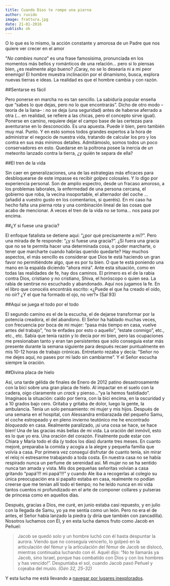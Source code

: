 ```yaml
---
title: Cuando Dios te rompe una pierna
author: ruvido
image: frattura.jpg
date: 21-01-2016
publish: ok
---
```


O lo que es lo mismo, la acción constante y amorosa de un Padre que nos quiere ver crecer en el amor

"*No cambies nunca*" es una frase famosísima, pronunciada en los momentos más bellos y románticos de una relación… pero si lo piensas bien, ¿es realmente algo bueno?  ¡Caray, no se lo desearía ni a mi peor enemigo! El hombre muestra inclinación por el dinamismo, busca, explora nuevas tierras e ideas. La realidad es que el hombre cambia y con razón.

##Sentarse es fácil

Pero ponerse en marcha no es tan sencillo. La sabiduría popular enseña que “sabes lo que dejas, pero no lo que encontrarás”. Dicho de otro modo –teoría de la liana– : no se deja (una seguridad) antes de haberse aferrado a otra (… en realidad, se refiere a las chicas, pero el concepto sirve igual). Ponerse en camino, requiere dejar el campo base de las certezas para aventurarse en lo desconocido. Es una apuesta. Puede ir bien, pero también muy mal. Punto. Y en esto somos todos grandes expertos a la hora de administrar el negocio de nuestra vida, tratando de calcular los pro y los contra en sus más mínimos detalles. Admitámoslo, somos todos un poco conservadores en esto. Quedarse en la poltrona posee la inercia de un meteorito lanzado contra la tierra, ¿y quién te separa de ella?

##El tren de la vida

Sin caer en generalizaciones, una de las estrategias más eficaces para desbloquearse  de este impasse es recibir *golpes* colosales. Y lo digo por experiencia personal. Son de amplio espectro, desde un fracaso amoroso, a los problemas laborales, la enfermedad de una persona cercana, el gobierno que roba, la vecina insoportable, el alternador del coche … (añadid a vuestro gusto en los comentarios, si queréis). En mi caso ha hecho falta una pierna rota y una combinación lineal de las cosas que acabo de mencionar. A veces el tren de la vida no se toma… nos pasa por encima. 

##¿Y si fuese una gracia?

El enfoque fatalista se detiene aquí: “¿por qué precisamente a mí?”. Pero una mirada de fe responde: “¿y si fuese una gracia?”. ¿Si fuera una gracia que no se te permita hacer una determinada cosa, o poder marcharte, o tener que marcharte cuando habrías querido quedarte? Hay muchos aspectos, el más sencillo es considerar que Dios te está haciendo un gran favor no permitiéndote algo, que es por tu bien. O que te está poniendo una mano en la espalda diciendo “ahora mira”. Ante esta situación, como en todas las realidades de fe, hay dos caminos. El primero es el de la rabia contra Dios, cristiano y no cristiano, Shiva, el horóscopo o quien sea. La rabia de sentirse no escuchado y abandonado. Aquí nos jugamos la fe. En el libro que conocéis encontráis escrito:  «¿Puede el que ha creado el oído, no oír? ¿Y el que ha formado el ojo, no ver?» (Sal 93)

##Aquí se juega el todo por el todo

El segundo camino es el de la escucha, el de dejarse transformar por la potencia creadora, el del abandono. El Señor ha hablado muchas veces, con frecuencia por boca de mi mujer: “pasa más tiempo en casa, vuelve antes del trabajo”, “no te enfades por esto o aquello”, “estate conmigo”, etc., etc., etc. Sabía que tenía razón y lo decía por mi bien, pero las ocupaciones me presionaban tanto y eran tan persistentes que sólo conseguía estar más presente durante la semana siguiente para después recaer puntualmente en mis 10-12 horas de trabajo crónicas. Entretanto rezaba y decía: “Señor no me dejes aquí, no pases por mi lado sin cambiarme”. Y el Señor escucha siempre la oración.

##Divina placa de hielo

Así, una tarde gélida de finales de Enero de 2012 patino desastrosamente con la bici sobre una gran placa de hielo. Al impactar en el suelo con la cadera, oigo claramente un *crack* y pienso…“ya la hemos fastidiado”. Imaginaos la situación: caído por tierra, con la bici encima, en la oscuridad y a 10 grados bajo cero. Gritaba y gritaba de dolor, luego la gente, la ambulancia. Tenía un solo pensamiento: mi mujer y mis hijos. Después de una semana en el hospital, con Alessandra embarazada del pequeño Samu, el coche estropeado y en pleno invierno teutónico me he encontrado *bloqueado* en casa. Realmente paralizado, ¡si una cosa se hace, se hace bien! Una de las gracias más bellas de mi vida. La oración del inmóvil, esto es lo que yo era. Una oración del corazón. Finalmente pude estar con Chiara y María todo el día (y todos los días) durante tres meses. En cuanto mejoré, preparaba la comida y acogía a la alegre y pequeña familia que volvía a casa. Por primera vez conseguí disfrutar de cuanto tenía, sin mirar el reloj ni estresarme trabajando a toda costa. En nuestra casa no se había respirado nunca un perfume de serenidad así. Mi mujer no se ha sentido nunca tan amada y vista. Mis dos pequeñas señoritas volvían a casa gritando “papá’!!! mi papá’!!!” y cuando Ale iba a recogerlas al colegio su única preocupación era si papaíto estaba en casa, realmente no podían creerse que me tenían allí todo el tiempo; no he leído nunca en mi vida tantos cuentos ni profundizado en el arte de componer collares y pulseras de princesa como en aquellos días.

Después, gracias a Dios, me curé, en junio estaba casi repuesto, y en julio con la llegada de Samu, yo ya me sentía como un león. Pero no era el de antes, el Señor había lanzado la piedra (y diría que también con zancadilla). Nosotros luchamos con Él, y en esta lucha damos fruto como Jacob en Peñuel: 

>Jacob se quedó solo y un hombre luchó con él hasta despuntar la aurora. Viendo que no conseguía vencerlo, lo golpeó en la articulación del fémur y la articulación del fémur de Jacob se dislocó, mientras continuaba luchando con él. Aquél dijo: “No te llamarás ya Jacob, sino Israel, porque has combatido con Dios y con los hombres y has vencido!”. Despuntaba el sol, cuando Jacob pasó Peñuel y cojeaba del muslo. <cite>(Gén 32, 25-32)</cite>

Y esta lucha me está llevando a [navegar por lugares inexplorados](http://5p2p.es/revolution---science/).














   


